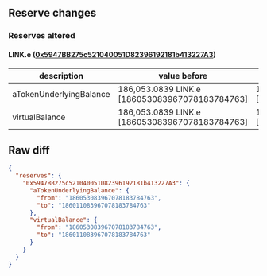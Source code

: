 ## Reserve changes

### Reserves altered

#### LINK.e ([0x5947BB275c521040051D82396192181b413227A3](https://snowtrace.io/address/0x5947BB275c521040051D82396192181b413227A3))

| description | value before | value after |
| --- | --- | --- |
| aTokenUnderlyingBalance | 186,053.0839 LINK.e [186053083967078183784763] | 186,011.0839 LINK.e [186011083967078183784763] |
| virtualBalance | 186,053.0839 LINK.e [186053083967078183784763] | 186,011.0839 LINK.e [186011083967078183784763] |


## Raw diff

```json
{
  "reserves": {
    "0x5947BB275c521040051D82396192181b413227A3": {
      "aTokenUnderlyingBalance": {
        "from": "186053083967078183784763",
        "to": "186011083967078183784763"
      },
      "virtualBalance": {
        "from": "186053083967078183784763",
        "to": "186011083967078183784763"
      }
    }
  }
}
```